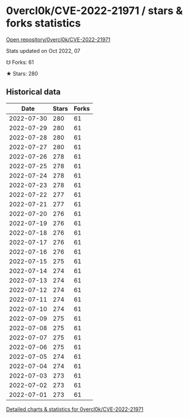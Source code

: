 # 0vercl0k/CVE-2022-21971 / stars & forks statistics

[Open repository/0vercl0k/CVE-2022-21971](https://github.com/0vercl0k/CVE-2022-21971)

Stats updated on Oct 2022, 07

☋ Forks: 61

★ Stars: 280

## Historical data
| Date | Stars | Forks |
|------|-------|-------|
| 2022-07-30 | 280 | 61 | 
| 2022-07-29 | 280 | 61 | 
| 2022-07-28 | 280 | 61 | 
| 2022-07-27 | 280 | 61 | 
| 2022-07-26 | 278 | 61 | 
| 2022-07-25 | 278 | 61 | 
| 2022-07-24 | 278 | 61 | 
| 2022-07-23 | 278 | 61 | 
| 2022-07-22 | 277 | 61 | 
| 2022-07-21 | 277 | 61 | 
| 2022-07-20 | 276 | 61 | 
| 2022-07-19 | 276 | 61 | 
| 2022-07-18 | 276 | 61 | 
| 2022-07-17 | 276 | 61 | 
| 2022-07-16 | 276 | 61 | 
| 2022-07-15 | 275 | 61 | 
| 2022-07-14 | 274 | 61 | 
| 2022-07-13 | 274 | 61 | 
| 2022-07-12 | 274 | 61 | 
| 2022-07-11 | 274 | 61 | 
| 2022-07-10 | 274 | 61 | 
| 2022-07-09 | 275 | 61 | 
| 2022-07-08 | 275 | 61 | 
| 2022-07-07 | 275 | 61 | 
| 2022-07-06 | 275 | 61 | 
| 2022-07-05 | 274 | 61 | 
| 2022-07-04 | 274 | 61 | 
| 2022-07-03 | 273 | 61 | 
| 2022-07-02 | 273 | 61 | 
| 2022-07-01 | 273 | 61 | 


[Detailed charts & statistics for 0vercl0k/CVE-2022-21971](https://reviewgithub.com/rep/0vercl0k/CVE-2022-21971)
